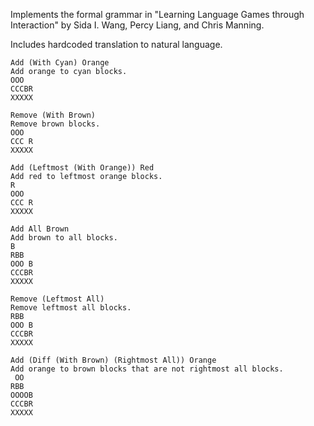 Implements the formal grammar in "Learning Language Games through Interaction" by Sida I. Wang, Percy Liang, and Chris Manning.

Includes hardcoded translation to natural language.

```
Add (With Cyan) Orange
Add orange to cyan blocks.
OOO
CCCBR
XXXXX

Remove (With Brown)
Remove brown blocks.
OOO
CCC R
XXXXX

Add (Leftmost (With Orange)) Red
Add red to leftmost orange blocks.
R
OOO
CCC R
XXXXX

Add All Brown
Add brown to all blocks.
B
RBB
OOO B
CCCBR
XXXXX

Remove (Leftmost All)
Remove leftmost all blocks.
RBB
OOO B
CCCBR
XXXXX

Add (Diff (With Brown) (Rightmost All)) Orange
Add orange to brown blocks that are not rightmost all blocks.
 OO
RBB
OOOOB
CCCBR
XXXXX
```

